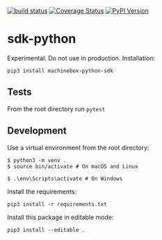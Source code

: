 [![build status](http://img.shields.io/travis/machinebox/machinebox-python-sdk/master.svg?style=flat)](https://travis-ci.org/machinebox/machinebox-python-sdk)
[![Coverage Status](https://coveralls.io/repos/github/machinebox/machinebox-python-sdk/badge.svg?branch=master)](https://coveralls.io/github/machinebox/machinebox-python-sdk?branch=master)
[![PyPI Version](https://img.shields.io/pypi/v/machinebox-python-sdk.svg)](https://pypi.org/project/machinebox-python-sdk/)

# sdk-python

Experimental. Do not use in production.
Installation:
```
pip3 install machinebox-python-sdk
```

## Tests
From the root directory run `pytest`

## Development
Use a virtual environment from the root directory:
```
$ python3 -m venv .
$ source bin/activate # On macOS and Linux

$ .\env\Scripts\activate # On Windows
```
Install the requirements:
```
pip3 install -r requirements.txt
```
Install this package in editable mode:
```
pip3 install --editable .
```